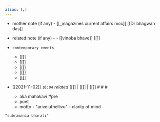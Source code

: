 ```yaml
---
alias: [,]
---
```

- mother note (if any)
		- [[_magazines current affairs moc]] [[Dr bhagwan das]]
- related note (if any) -
		- [[vinoba bhave]] [[]]
- `contemporary events`
	- [[]]
	- [[]]
	- [[]]
	- [[]]
	- [[]]

- [[2021-11-02]]  `10:04` _related_ [[]] | [[]] | [[]] # # #
	- aka mahakavi #pre 
	- poet
	- motto - "ariveluthellivu" - clarity of mind

```query
"subramania bharati"
```